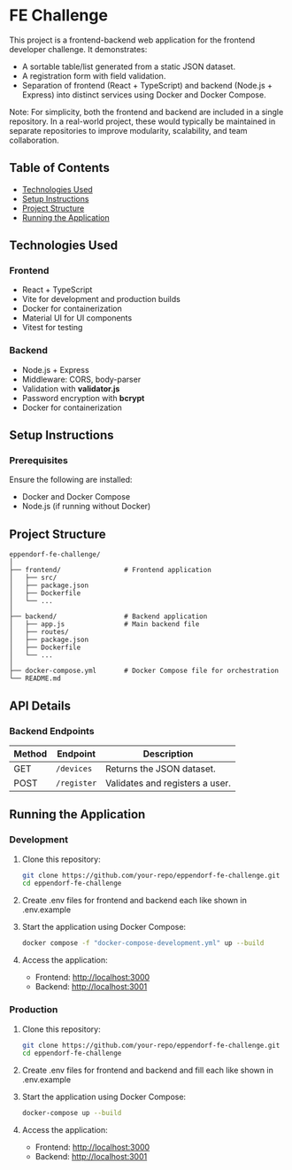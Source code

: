 # FE Challenge

This project is a frontend-backend web application for the frontend developer challenge. It demonstrates:

- A sortable table/list generated from a static JSON dataset.
- A registration form with field validation.
- Separation of frontend (React + TypeScript) and backend (Node.js + Express) into distinct services using Docker and Docker Compose.

Note: For simplicity, both the frontend and backend are included in a single repository. In a real-world project, these would typically be maintained in separate repositories to improve modularity, scalability, and team collaboration.

## Table of Contents

- [Technologies Used](#technologies-used)
- [Setup Instructions](#setup-instructions)
- [Project Structure](#project-structure)
- [Running the Application](#running-the-application)

## Technologies Used

### Frontend
- React + TypeScript
- Vite for development and production builds
- Docker for containerization
- Material UI for UI components
- Vitest for testing

### Backend
- Node.js + Express
- Middleware: CORS, body-parser
- Validation with **validator.js**
- Password encryption with **bcrypt**
- Docker for containerization

## Setup Instructions

### Prerequisites
Ensure the following are installed:
- Docker and Docker Compose
- Node.js (if running without Docker)

## Project Structure

```
eppendorf-fe-challenge/
│
├── frontend/                # Frontend application
│   ├── src/
│   ├── package.json
│   ├── Dockerfile
│   └── ...
│
├── backend/                 # Backend application
│   ├── app.js               # Main backend file
│   ├── routes/
│   ├── package.json
│   ├── Dockerfile
│   └── ...
│
├── docker-compose.yml       # Docker Compose file for orchestration
└── README.md
```

## API Details

### Backend Endpoints

| Method | Endpoint     | Description                     |
|--------|--------------|---------------------------------|
| GET    | `/devices`   | Returns the JSON dataset.       |
| POST   | `/register`  | Validates and registers a user. |

## Running the Application

### Development

1. Clone this repository:
   ```bash
   git clone https://github.com/your-repo/eppendorf-fe-challenge.git
   cd eppendorf-fe-challenge
   ```

2. Create .env files for frontend and backend each like shown in .env.example

3. Start the application using Docker Compose:
   ```bash
   docker compose -f "docker-compose-development.yml" up --build
   ```

4. Access the application:
   - Frontend: [http://localhost:3000](http://localhost:3000)
   - Backend: [http://localhost:3001](http://localhost:3001)

### Production

1. Clone this repository:
   ```bash
   git clone https://github.com/your-repo/eppendorf-fe-challenge.git
   cd eppendorf-fe-challenge
   ```

2. Create .env files for frontend and backend and fill each like shown in .env.example

3. Start the application using Docker Compose:
   ```bash
   docker-compose up --build
   ```

4. Access the application:
   - Frontend: [http://localhost:3000](http://localhost:3000)
   - Backend: [http://localhost:3001](http://localhost:3001)